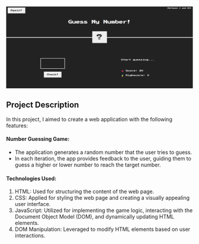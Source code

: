 ![alt text](image.png)

## Project Description

In this project, I aimed to create a web application with the following features:

#### Number Guessing Game:

- The application generates a random number that the user tries to guess.
- In each iteration, the app provides feedback to the user, guiding them to guess a higher or lower number to reach the target number.

#### Technologies Used:

1. HTML: Used for structuring the content of the web page.
2. CSS: Applied for styling the web page and creating a visually appealing user interface.
3. JavaScript: Utilized for implementing the game logic, interacting with the Document Object Model (DOM), and dynamically updating HTML elements.
4. DOM Manipulation: Leveraged to modify HTML elements based on user interactions.
